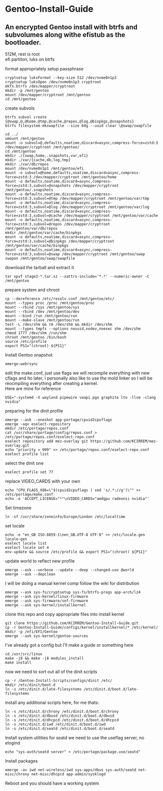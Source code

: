 # Gentoo-Install-Guide
## An encrypted Gentoo install with btrfs and subvolumes along withe efistub as the bootloader.

512M, rest is root \
efi partiton, luks on btrfs 

format appropriately 
setup passphrase 
```
cryptsetup luksFormat --key-size 512 /dev/nvme0n1p3 
cryptsetup luksOpen /dev/nvme0n1p3 cryptroot 
mkfs.btrfs /dev/mapper/cryptroot 
mkdir -p /mnt/gentoo 
mount /dev/mapper/cryptroot /mnt/gentoo 
cd /mnt/gentoo 
```
create subvols 
```
btrfs subvol create {@swap,@,@home,@tmp,@cache,@repos,@log,@binpkgs,@snapshots}
btrfs filesystem mkswapfile --size 64g --uuid clear \@swap/swapfile
```
```
cd ../ 
umount /mnt/gentoo 
mount -o subvol=@,defaults,noatime,discard=async,compress-force=zstd:3 /dev/mapper/cryptroot /mnt/gentoo/
cd /mnt/gentoo 
mkdir ./{swap,home,.snapshots,var,efi} 
mkdir ./var/{cache,db,log,tmp} 
mkdir ./var/db/repos 
mount /dev/nvme0n1p1 /mnt/gentoo/efi 
mount -o subvol=@home,defaults,noatime,discard=async,compress-force=zstd:3 /dev/mapper/cryptroot /mnt/gentoo/home
mount -o defaults,noatime,discard=async,compress-force=zstd:3,subvol=@snapshots /dev/mapper/cryptroot /mnt/gentoo/.snapshots 
mount -o defaults,noatime,discard=async,compress-force=zstd:3,subvol=@tmp /dev/mapper/cryptroot /mnt/gentoo/var/tmp 
mount -o defaults,noatime,discard=async,compress-force=zstd:3,subvol=@log /dev/mapper/cryptroot /mnt/gentoo/var/log
mount -o defaults,noatime,discard=async,compress-force=zstd:3,subvol=@cache /dev/mapper/cryptroot /mnt/gentoo/var/cache 
mount -o defaults,noatime,discard=async,compress-force=zstd:3,subvol=@repos /dev/mapper/cryptroot /mnt/gentoo/var/db/repos
mkdir /mnt/gentoo/var/cache/binpkgs
mount -o defaults,noatime,discard=async,compress-force=zstd:3,subvol=@binpkgs /dev/mapper/cryptroot /mnt/gentoo/var/cache/binpkgs
mount -o defaults,noatime,discard=async,compress-force=zstd:3,subvol=@swap /dev/mapper/cryptroot /mnt/gentoo/swap
swapon /mnt/gentoo/swap/swapfile
```
download the tarball and extract it 
```
tar xpvf stage3-*.tar.xz --xattrs-include='*.*' --numeric-owner -C /mnt/gentoo 
```
prepare system and chroot 
```
cp --dereference /etc/resolv.conf /mnt/gentoo/etc/
mount --types proc /proc /mnt/gentoo/proc 
mount --rbind /sys /mnt/gentoo/sys 
mount --rbind /dev /mnt/gentoo/dev 
mount --bind /run /mnt/gentoo/run 
mount --make-slave /mnt/gentoo/run 
test -L /dev/shm && rm /dev/shm && mkdir /dev/shm 
mount --types tmpfs --options nosuid,nodev,noexec shm /dev/shm
chmod 1777 /dev/shm /run/shm 
chroot /mnt/gentoo /bin/bash 
source /etc/profile 
export PS1="(chroot) ${PS1}" 
```
Install Gentoo snapshot
```
emerge-webrsync
```
edit the make.conf, just use flags we will recompile everything with new cflags and lto later, I personally also like to use the mold linker so I will be reocmpiling everything after creating a kernel. \
Here are mine for reference
```
USE="-systemd -X wayland pipewire vaapi pgo graphite lto -llvm -clang nvidia"
```
preparing for the dinit profile
```
emerge --ask --oneshot app-portage/cpuid2cpuflags 
emerge -aqv eselect-repository 
mkdir /etc/portage/repos.conf 
cat /usr/share/portage/config/repos.conf > /etc/portage/repos.conf/eselect-repo.conf 
eselect repository add mez-overlay git https://github.com/KCIRREM/mez-overlay.git 
echo "priority = 999" >> /etc/portage/repos.conf/eselect-repo.conf 
eselect profile list 
```
select the dinit one 
```
eselect profile set 77 
```
replace VIDEO_CARDS with your own
```
echo "CPU_FLAGS_X86=\"$(cpuid2cpuflags | sed 's/.*://g')\"" >> /etc/portage/make.conf 
echo -e 'ACCEPT_LICENSE="*"\nVIDEO_CARDS="amdgpu radeonsi nvidia"' 
```
Set timezone
```
ln -sf /usr/share/zoneinfo/Europe/London /etc/localtime 
```
set locale 
```
echo -e "en_GB ISO-8859-1\nen_GB.UTF-8 UTF-8" >> /etc/locale.gen
locale-gen
eselect locale list 
eselect locale set 4 
env-update && source /etc/profile && export PS1="(chroot) ${PS1}" 
```
update world to reflect new profile 
```
emerge --ask --verbose --update --deep --changed-use @world 
emerge --ask --depclean 
```
I will be doing a manual kernel comp follow the wiki for distribution
```
emerge --ask sys-fs/cryptsetup sys-fs/btrfs-progs app-arch/lz4
emerge --ask sys-kernel/linux-firmware 
emerge --ask sys-firmware/sof-firmware 
emerge --ask sys-kernel/installkernel 
```
clone this repo and copy appropriate files into install kernel 
```
git clone https://github.com/KCIRREM/Gentoo-Install-Guide.git 
cp -r Gentoo-Install-Guide/configs/kernel/installkernel/* /etc/kernel/ 
mkdir -p /efi/EFI/Gentoo 
emerge --ask sys-kernel/gentoo-sources 
```
I've already got a config but I'll make a guide or something here 
```
cd /usr/src/linux 
make -j8 && make -j8 modules_install 
make install 
```
now we need to sort out all of the dinit scripts 
```
cp -r /Gentoo-Install-Scripts/configs/dinit /etc/
mkdir /etc/dinit/boot.d
ln -s /etc/dinit.d/late-filesystems /etc/dinit.d/boot.d/late-filesystems
```
install any additional scripts here, for me thats:
```
ln -s /etc/dinit.d/chrony /etc/dinit.d/boot.d/chrony
ln -s /etc/dinit.d/dbusd /etc/dinit.d/boot.d/dbusd
ln -s /etc/dinit.d/dhcpcd /etc/dinit.d/boot.d/dhcpcd
ln -s /etc/dinit.d/iwd /etc/dinit.d/boot.d/iwd
ln -s /etc/dinit.d/seatd /etc/dinit.d/boot.d/seatd

```
Install system utilities
for seatd we need to use the useflag server, no elogind
```
echo "sys-auth/seatd server" > /etc/portage/package.use/seatd"
```
Install packages
```
emerge -av iwd net-wireless/iwd sys-apps/dbus sys-auth/seatd net-misc/chrony net-misc/dhcpcd app-admin/sysklogd
```
Reboot and you should have a working system

